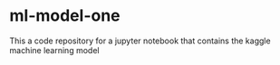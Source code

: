 # ml-model-one
This a code repository for a jupyter notebook that contains the kaggle machine learning model
